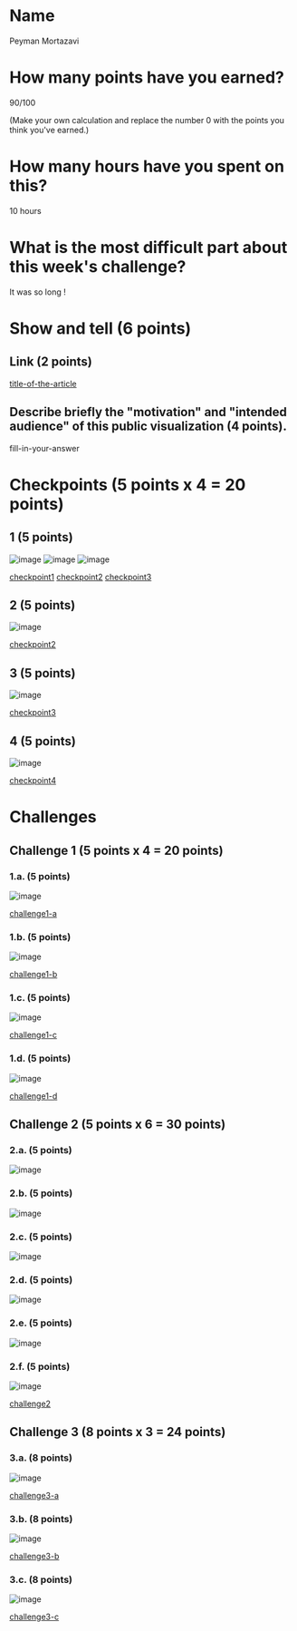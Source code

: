 # Name

Peyman Mortazavi

# How many points have you earned?

90/100

(Make your own calculation and replace the number 0 with the points you think you've earned.)

# How many hours have you spent on this?

10 hours

# What is the most difficult part about this week's challenge?

It was so long !

# Show and tell (6 points)

## Link (2 points)

[title-of-the-article](http://link-to-an-example-of-big-data-visualization-in-a-public-space)

## Describe briefly the "motivation" and "intended audience" of this public visualization (4 points).

fill-in-your-answer

# Checkpoints (5 points x 4 = 20 points)

## 1 (5 points)

![image](https://dl.dropboxusercontent.com/u/44502811/Big%20Data%20ScreenShots/Week%208/checkpoint1-a.png)
![image](https://dl.dropboxusercontent.com/u/44502811/Big%20Data%20ScreenShots/Week%208/checkpoint1-b.png)
![image](https://dl.dropboxusercontent.com/u/44502811/Big%20Data%20ScreenShots/Week%208/checkpoint1-c.png)

[checkpoint1](checkpoint1-a.html)
[checkpoint2](checkpoint1-b.html)
[checkpoint3](checkpoint1-c.html)

## 2 (5 points)

![image](https://dl.dropboxusercontent.com/u/44502811/Big%20Data%20ScreenShots/Week%208/checkpoint2.png)

[checkpoint2](checkpoint2.html)

## 3 (5 points)

![image](https://dl.dropboxusercontent.com/u/44502811/Big%20Data%20ScreenShots/Week%208/checkpoint3.png)

[checkpoint3](checkpoint3.html)

## 4 (5 points)

![image](https://dl.dropboxusercontent.com/u/44502811/Big%20Data%20ScreenShots/Week%208/checkpoint4.png)

[checkpoint4](checkpoint4.html)

# Challenges

## Challenge 1 (5 points x 4 = 20 points)

### 1.a. (5 points)

![image](https://dl.dropboxusercontent.com/u/44502811/Big%20Data%20ScreenShots/Week%208/challenge1-a.png)

[challenge1-a](challenge1-a.html)

### 1.b. (5 points)

![image](https://dl.dropboxusercontent.com/u/44502811/Big%20Data%20ScreenShots/Week%208/challenge1-b.png)

[challenge1-b](challenge1-b.html)

### 1.c. (5 points)

![image](https://dl.dropboxusercontent.com/u/44502811/Big%20Data%20ScreenShots/Week%208/challenge1-c.png)

[challenge1-c](challenge1-c.html)

### 1.d. (5 points)

![image](https://dl.dropboxusercontent.com/u/44502811/Big%20Data%20ScreenShots/Week%208/challenge1-d.png)

[challenge1-d](challenge1-d.html)

## Challenge 2 (5 points x 6 = 30 points)

### 2.a. (5 points)

![image](https://dl.dropboxusercontent.com/u/44502811/Big%20Data%20ScreenShots/Week%208/challenge2-a.png)

### 2.b. (5 points)

![image](https://dl.dropboxusercontent.com/u/44502811/Big%20Data%20ScreenShots/Week%208/challenge2-b.png)

### 2.c. (5 points)

![image](https://dl.dropboxusercontent.com/u/44502811/Big%20Data%20ScreenShots/Week%208/challenge2-c.png)

### 2.d. (5 points)

![image](https://dl.dropboxusercontent.com/u/44502811/Big%20Data%20ScreenShots/Week%208/challenge2-d.png)

### 2.e. (5 points)

![image](https://dl.dropboxusercontent.com/u/44502811/Big%20Data%20ScreenShots/Week%208/challenge2-e.png)

### 2.f. (5 points)

![image](https://dl.dropboxusercontent.com/u/44502811/Big%20Data%20ScreenShots/Week%208/challenge2-f.png)

[challenge2](checkpoint2.html)

## Challenge 3 (8 points x 3 = 24 points)

### 3.a. (8 points)

![image](image.png?raw=true)

[challenge3-a](checkpoint3-a.html)

### 3.b. (8 points)

![image](image.png?raw=true)

[challenge3-b](checkpoint3-b.html)

### 3.c. (8 points)

![image](image.png?raw=true)

[challenge3-c](checkpoint3-c.html)
